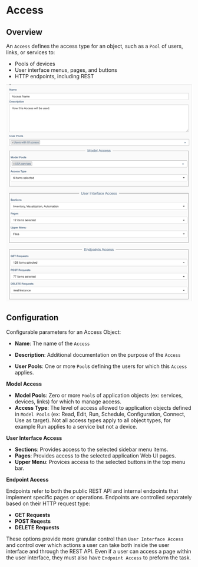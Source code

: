 # Access

## Overview

An `Access` defines the access type for an object, such as a `Pool` of users, links,
or services to:

- Pools of devices
- User interface menus, pages, and buttons
- HTTP endpoints, including REST

![Access](../_static/administration/access.png)

## Configuration 

Configurable parameters for an Access Object:

- **Name**: The name of the `Access`

- **Description**: Additional documentation on the purpose of the `Access` 

- **User Pools**: One or more `Pool`s defining the users for which this `Access`
  applies.

**Model Access**

- **Model Pools**: Zero or more `Pool`s of application objects (ex: services,
devices, links) for which to manage access.
- **Access Type**: The level of access allowed to application objects defined in
`Model Pools` (ex: Read, Edit, Run, Schedule, Configuration, Connect, Use as target).
Not all access types apply to all object types, for example Run applies to a service
but not a device. 

**User Interface Access** 

- **Sections**: Provides access to the selected sidebar menu items.
- **Pages**: Provides access to the selected application Web UI pages.
- **Upper Menu**: Provices access to the selected buttons in the top menu bar.

**Endpoint Access**

Endpoints refer to both the public REST API and internal endpoints that
implement specific pages or operations.  Endpoints are controlled separately
based on their HTTP request type:

- **GET Requests**
- **POST Reqests**
- **DELETE Requests**
 
These options provide more granular control than `User Interface Access` and
control over which actions a user can take both inside the user interface and
through the REST API. Even if a user can access a page within the user
interface, they must also have `Endpoint Access` to preform the task.
